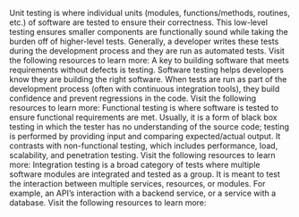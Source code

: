 Unit testing is where individual 
units
 (modules, functions/methods, routines, etc.) of software are tested to ensure their correctness. This low-level testing ensures smaller components are functionally sound while taking the burden off of higher-level tests. Generally, a developer writes these tests during the development process and they are run as automated tests.
Visit the following resources to learn more:
A key to building software that meets requirements without defects is testing. Software testing helps developers know they are building the right software. When tests are run as part of the development process (often with continuous integration tools), they build confidence and prevent regressions in the code.
Visit the following resources to learn more:
Functional testing is where software is tested to ensure functional requirements are met. Usually, it is a form of black box testing in which the tester has no understanding of the source code; testing is performed by providing input and comparing expected/actual output. It contrasts with non-functional testing, which includes performance, load, scalability, and penetration testing.
Visit the following resources to learn more:
Integration testing is a broad category of tests where multiple software modules are 
integrated
 and tested as a group. It is meant to test the 
interaction
 between multiple services, resources, or modules. For example, an API’s interaction with a backend service, or a service with a database.
Visit the following resources to learn more:
